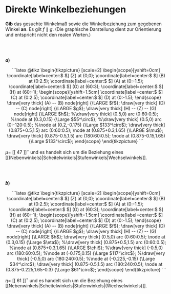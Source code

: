 <!--
version:  0.0.1

language: de

@style
input {
    text-align: center;
}

.flex-container {
    display: flex;
    flex-wrap: wrap;
    align-items: stretch;
    gap: 20px;
}

.flex-child {
    flex: 1;
    min-width: 350px;
    margin-right: 20px;
}

@media (max-width: 400px) {
    .flex-child {
        flex: 100%;
        margin-right: 0;
    }
}
@end

formula: \carry   \textcolor{red}{\scriptsize #1}
formula: \digit   \rlap{\carry{#1}}\phantom{#2}#2
formula: \permil  \text{‰}

import: https://raw.githubusercontent.com/LiaTemplates/Tikz-Jax/main/README.md

script: https://cdn.jsdelivr.net/gh/LiaTemplates/Tikz-Jax@main/dist/index.js


tags: Winkel, Winkelbeziehungen, sehr leicht, sehr niedrig, Angeben

comment: Ein Winkelmaß ist bekannt, wie groß ist das gesuchte Winkelmaß?

author: Martin Lommatzsch

-->




# Direkte Winkelbeziehungen


**Gib** das gesuchte Winkelmaß sowie die Winkelbeziehung zum gegebenen Winkel **an**. Es gilt $f \parallel g$. (Die graphische Darstellung dient zur Orientierung und entspricht nicht den realen Werten.)

<br>
<section class="flex-container">

<div class="flex-child">
<br>

__$a)\;\;$__

<center>
```latex  @tikz 
\begin{tikzpicture} [scale=2]
\begin{scope}[yshift=0cm]
  \coordinate[label=center:$ $] (Z) at (0,0);
  \coordinate[label=center:$ $] (B) at (0:2.5);
  \coordinate[label=center:$ $] (A) at (0:-1.5);
  \coordinate[label=center:$ $] (G) at (60:3);
  \coordinate[label=center:$ $] (H) at (60:-1);
    \begin{scope}[yshift=1.5cm]      
      \coordinate[label=center:$ $] (C) at (0:2.5);
      \coordinate[label=center:$ $] (D) at (0:-1.5);
    \end{scope} 
  \draw[very thick] (A) -- (B) node[right] {\LARGE $f$};
  \draw[very thick] (D) -- (C) node[right] {\LARGE $g$};
  \draw[very thick] (H) -- (Z) -- (G)  node[right] {\LARGE $h$};
    %\draw[very thick] (0.5,0) arc (0:60:0.5);
    %\node at (0.3,0.15) {\Large $55^\circ$};
    %\draw[very thick] (0.5,0) arc (0:-120:0.5);
    %\node at (0.2,-0.175) {\Large $133^\circ$};
    \draw[very thick] (0.875+0.5,1.5) arc (0:60:0.5);
    \node at (0.875+0.3,1.65) {\LARGE $\mu$};
    \draw[very thick] (0.875-0.5,1.5) arc (180:60:0.5);
    \node at (0.875-0.15,1.65) {\Large $133^\circ$};
\end{scope} 
\end{tikzpicture}
```
</center>

$\mu =$ [[ 47 ]]$^\circ$ und es handelt sich um die Beziehung eines [[(Nebenwinkels)|Scheitelwinkels|Stufenwinkels|Wechselwinkels]].

<br>
</div>

<div class="flex-child">
<br>


__$b)\;\;$__

<center>
```latex  @tikz 
\begin{tikzpicture} [scale=2]
\begin{scope}[yshift=0cm]
  \coordinate[label=center:$ $] (Z) at (0,0);
  \coordinate[label=center:$ $] (B) at (0:2.5);
  \coordinate[label=center:$ $] (A) at (0:-1.5);
  \coordinate[label=center:$ $] (G) at (60:3);
  \coordinate[label=center:$ $] (H) at (60:-1);
    \begin{scope}[yshift=1.5cm]      
      \coordinate[label=center:$ $] (C) at (0:2.5);
      \coordinate[label=center:$ $] (D) at (0:-1.5);
    \end{scope} 
  \draw[very thick] (A) -- (B) node[right] {\LARGE $f$};
  \draw[very thick] (D) -- (C) node[right] {\LARGE $g$};
  \draw[very thick] (H) -- (Z) -- (G)  node[right] {\LARGE $h$};
    \draw[very thick] (0.5,0) arc (0:60:0.5);
    \node at (0.3,0.15) {\Large $\eta$};
    %\draw[very thick] (0.875+0.5,1.5) arc (0:60:0.5);
    %\node at (0.875+0.3,1.65) {\LARGE $\chi$};
    %\draw[very thick] (-0.5,0) arc (180:60:0.5);
    %\node at (-0.175,0.15) {\Large $117^\circ$};
    %\draw[very thick] (-0.5,0) arc (180:240:0.5);
    %\node at (-0.225,-0.15) {\Large $34^\circ$};
    \draw[very thick] (0.875-0.5,1.5) arc (180:240:0.5);
    \node at (0.875-0.225,1.65-0.3) {\Large $61^\circ$};
\end{scope} 
\end{tikzpicture}
```
</center>

$\eta =$ [[ 61 ]]$^\circ$ und es handelt sich um die Beziehung eines [[Nebenwinkels|Scheitelwinkels|Stufenwinkels|(Wechselwinkels)]].

</div>

</section>
<br>
<br>
<br>
<br>
<br>